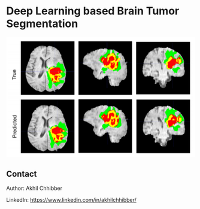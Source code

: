 # Deep Learning based Brain Tumor Segmentation
<p align="center">
  <img src="https://github.com/akhilchibber/Brain-Tumor-Segmentation/blob/main/BRAIN_TUMOR_SEGMENTATION.png?raw=true" alt="earthml Logo">
</p>

## Contact

Author: Akhil Chhibber

LinkedIn: https://www.linkedin.com/in/akhilchhibber/
